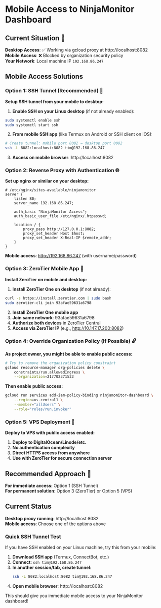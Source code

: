 # Mobile Access to NinjaMonitor Dashboard

## Current Situation 📱

**Desktop Access**: ✅ Working via gcloud proxy at http://localhost:8082  
**Mobile Access**: ❌ Blocked by organization security policy  
**Your Network**: Local machine IP `192.168.86.247`  

## Mobile Access Solutions

### Option 1: SSH Tunnel (Recommended) 🔐

**Setup SSH tunnel from your mobile to desktop:**

1. **Enable SSH on your Linux desktop** (if not already enabled):
```bash
sudo systemctl enable ssh
sudo systemctl start ssh
```

2. **From mobile SSH app** (like Termux on Android or SSH client on iOS):
```bash
# Create tunnel: mobile port 8082 → desktop port 8082
ssh -L 8082:localhost:8082 tim@192.168.86.247
```

3. **Access on mobile browser**: http://localhost:8082

### Option 2: Reverse Proxy with Authentication 🌐

**Set up nginx or similar on your desktop:**

```nginx
# /etc/nginx/sites-available/ninjamonitor
server {
    listen 80;
    server_name 192.168.86.247;
    
    auth_basic "NinjaMonitor Access";
    auth_basic_user_file /etc/nginx/.htpasswd;
    
    location / {
        proxy_pass http://127.0.0.1:8082;
        proxy_set_header Host $host;
        proxy_set_header X-Real-IP $remote_addr;
    }
}
```

**Mobile access**: http://192.168.86.247 (with username/password)

### Option 3: ZeroTier Mobile App 🔗

**Install ZeroTier on mobile and desktop:**

1. **Install ZeroTier One on desktop** (if not already):
```bash
curl -s https://install.zerotier.com | sudo bash
sudo zerotier-cli join 93afae59631a6798
```

2. **Install ZeroTier One mobile app**
3. **Join same network**: 93afae59631a6798
4. **Authorize both devices** in ZeroTier Central
5. **Access via ZeroTier IP** (e.g., http://10.147.17.200:8082)

### Option 4: Override Organization Policy (If Possible) 🔓

**As project owner, you might be able to enable public access:**

```bash
# Try to remove the organization policy constraint
gcloud resource-manager org-policies delete \
    constraints/run.allowedIngress \
    --organization=217702371523
```

**Then enable public access:**
```bash
gcloud run services add-iam-policy-binding ninjamonitor-dashboard \
    --region=us-central1 \
    --member="allUsers" \
    --role="roles/run.invoker"
```

### Option 5: VPS Deployment 🚀

**Deploy to VPS with public access enabled:**

1. **Deploy to DigitalOcean/Linode/etc.**
2. **No authentication complexity**
3. **Direct HTTPS access from anywhere**
4. **Use with ZeroTier for secure connection server**

## Recommended Approach 🎯

**For immediate access**: Option 1 (SSH Tunnel)  
**For permanent solution**: Option 3 (ZeroTier) or Option 5 (VPS)

## Current Status

**Desktop proxy running**: http://localhost:8082  
**Mobile access**: Choose one of the options above

### Quick SSH Tunnel Test

If you have SSH enabled on your Linux machine, try this from your mobile:

1. **Download SSH app** (Termux, ConnectBot, etc.)
2. **Connect**: `ssh tim@192.168.86.247`
3. **In another session/tab, create tunnel**:
   ```bash
   ssh -L 8082:localhost:8082 tim@192.168.86.247
   ```
4. **Open mobile browser**: http://localhost:8082

This should give you immediate mobile access to your NinjaMonitor dashboard!